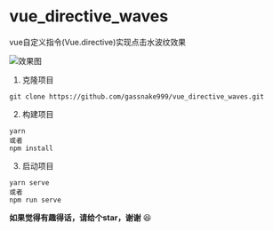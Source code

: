 # vue_directive_waves
vue自定义指令(Vue.directive)实现点击水波纹效果

![效果图](http://pbbyz1cwq.bkt.clouddn.com/waves.gif)

1. 克隆项目
```
git clone https://github.com/gassnake999/vue_directive_waves.git
```
2. 构建项目
```
yarn
或者
npm install
```
3. 启动项目
```
yarn serve
或者
npm run serve
```

**如果觉得有趣得话，请给个star，谢谢**	😆